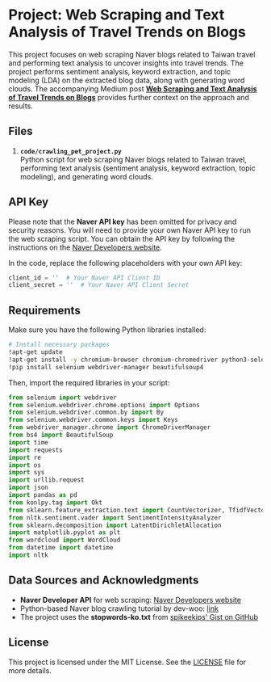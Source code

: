 # Project: Web Scraping and Text Analysis of Travel Trends on Blogs

This project focuses on web scraping Naver blogs related to Taiwan travel and performing text analysis to uncover insights into travel trends. The project performs sentiment analysis, keyword extraction, and topic modeling (LDA) on the extracted blog data, along with generating word clouds. The accompanying Medium post [**Web Scraping and Text Analysis of Travel Trends on Blogs**](https://nayeonkwonds.medium.com/web-scraping-and-text-analysis-of-travel-trends-on-blogs-e83a453d34ed) provides further context on the approach and results.

## Files
1. **`code/crawling_pet_project.py`**  
   Python script for web scraping Naver blogs related to Taiwan travel, performing text analysis (sentiment analysis, keyword extraction, topic modeling), and generating word clouds.

## API Key
Please note that the **Naver API key** has been omitted for privacy and security reasons. You will need to provide your own Naver API key to run the web scraping script. You can obtain the API key by following the instructions on the [Naver Developers website](https://developers.naver.com/).

In the code, replace the following placeholders with your own API key:

```python
client_id = ''  # Your Naver API Client ID
client_secret = ''  # Your Naver API Client Secret
```

## Requirements
Make sure you have the following Python libraries installed:

```bash
# Install necessary packages
!apt-get update
!apt-get install -y chromium-browser chromium-chromedriver python3-selenium
!pip install selenium webdriver-manager beautifulsoup4
```

Then, import the required libraries in your script:

```python
from selenium import webdriver
from selenium.webdriver.chrome.options import Options
from selenium.webdriver.common.by import By
from selenium.webdriver.common.keys import Keys
from webdriver_manager.chrome import ChromeDriverManager
from bs4 import BeautifulSoup
import time
import requests
import re
import os
import sys
import urllib.request
import json
import pandas as pd
from konlpy.tag import Okt
from sklearn.feature_extraction.text import CountVectorizer, TfidfVectorizer
from nltk.sentiment.vader import SentimentIntensityAnalyzer
from sklearn.decomposition import LatentDirichletAllocation
import matplotlib.pyplot as plt
from wordcloud import WordCloud
from datetime import datetime
import nltk
```

## Data Sources and Acknowledgments
- **Naver Developer API** for web scraping: [Naver Developers website](https://developers.naver.com/)  
- Python-based Naver blog crawling tutorial by dev-woo: [link](https://developer-woo.tistory.com/60#google_vignette)  
- The project uses the **stopwords-ko.txt** from [spikeekips' Gist on GitHub](https://gist.github.com/spikeekips/40eea22ef4a89f629abd87eed535ac6a)

## License
This project is licensed under the MIT License. See the [LICENSE](https://github.com/KwonNayeon/medium-post-projects/blob/main/LICENSE) file for more details.